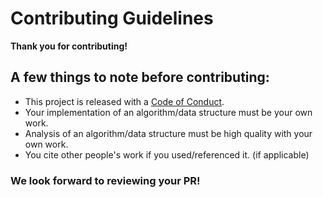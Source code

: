 # Contributing Guidelines

**Thank you for contributing!**

## A few things to note before contributing:

* This project is released with a [Code of Conduct](CODE_OF_CONDUCT.md).
* Your implementation of an algorithm/data structure must be your own work.
* Analysis of an algorithm/data structure must be high quality with your own work.
* You cite other people's work if you used/referenced it. (if applicable)

### We look forward to reviewing your PR!
